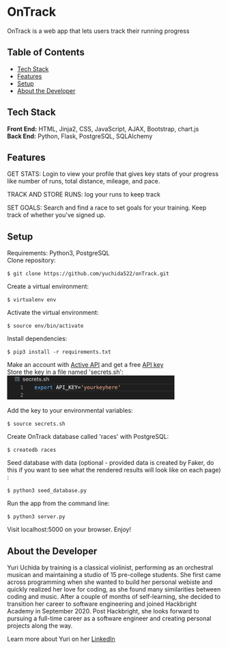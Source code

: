 # OnTrack

OnTrack is a web app that lets users track their running progress

## Table of Contents

* [Tech Stack](#techstack)
* [Features](#features)
* [Setup](#setup)
* [About the Developer](#developer)

## <a name="techstack"></a>Tech Stack
__Front End:__ HTML, Jinja2, CSS, JavaScript, AJAX, Bootstrap, chart.js<br/>
__Back End:__ Python, Flask, PostgreSQL, SQLAlchemy

## <a name="features"></a>Features
GET STATS: Login to view your profile that gives key stats of your progress like number of runs, total distance, mileage, and pace.  

TRACK AND STORE RUNS: log your runs to keep track 

SET GOALS: Search and find a race to set goals for your training. Keep track of whether you've signed up.
## <a name="setup"></a>Setup
Requirements:
Python3, PostgreSQL
<br>
Clone repository:
```
$ git clone https://github.com/yuchida522/onTrack.git
```

Create a virtual environment:
```
$ virtualenv env
```

Activate the virtual environment:
```
$ source env/bin/activate
```

Install dependencies:
```
$ pip3 install -r requirements.txt
```

Make an account with [Active API](https://developer.active.com/docs/read/v2_Activity_API_Search) and get a free [API key](https://developer.active.com/member/register) <br>
Store the key in a file named 'secrets.sh':<br>
![Secret](/static/ReadMe/secret_key.png)

Add the key to your environmental variables:
```
$ source secrets.sh
```

Create OnTrack database called 'races' with PostgreSQL:
```
$ createdb races
```

Seed database with data (optional - provided data is created by Faker, do this if you want to see what the rendered results will look like on each page) :
```
$ python3 seed_database.py
```

Run the app from the command line:
```
$ python3 server.py
```

Visit localhost:5000 on your browser. Enjoy!

## <a name="developer"></a>About the Developer

Yuri Uchida by training is a classical violinist, performing as an orchestral musican and maintaining a studio of 15 pre-college students. She first came across programming when she wanted to build her personal webiste and quickly realized her love for coding, as she found many similarities between coding and music. After a couple of months of self-learning, she decided to transition her career to software engineering and joined Hackbright Academy in September 2020. Post Hackbright, she looks forward to pursuing a full-time career as a software engineer and creating personal projects along the way.

Learn more about Yuri on her <a href="https://www.linkedin.com/in/yuri-uchida/">LinkedIn</a>